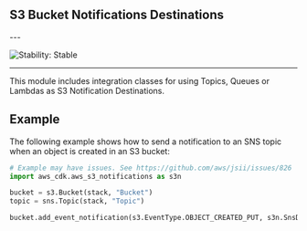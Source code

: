 ## S3 Bucket Notifications Destinations

<html></html>---


![Stability: Stable](https://img.shields.io/badge/stability-Stable-success.svg?style=for-the-badge)

---
<html></html>

This module includes integration classes for using Topics, Queues or Lambdas
as S3 Notification Destinations.

## Example

The following example shows how to send a notification to an SNS
topic when an object is created in an S3 bucket:

```python
# Example may have issues. See https://github.com/aws/jsii/issues/826
import aws_cdk.aws_s3_notifications as s3n

bucket = s3.Bucket(stack, "Bucket")
topic = sns.Topic(stack, "Topic")

bucket.add_event_notification(s3.EventType.OBJECT_CREATED_PUT, s3n.SnsDestination(topic))
```
